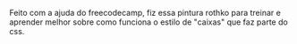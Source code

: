 Feito com a ajuda do freecodecamp, fiz essa pintura rothko para treinar e aprender melhor sobre como funciona o estilo de "caixas" que faz parte do css. 
